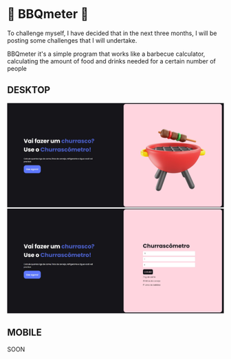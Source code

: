 # 🍖 BBQmeter 🍖

To challenge myself, I have decided that in the next three months, I will be posting some challenges that I will undertake.

BBQmeter it's a simple program that works like a barbecue calculator, calculating the amount of food and drinks needed for a certain number of people

## DESKTOP
![Desktop Version](/projectPrints/desktop.jpg)
![Desktop Version](/projectPrints/desktop1.jpg)

## MOBILE
SOON
